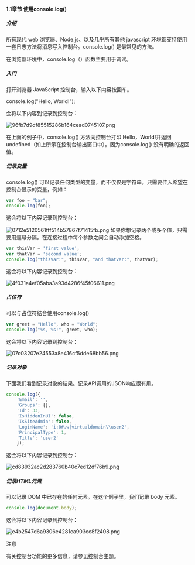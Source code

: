 #### 1.1章节 使用console.log()

##### 介绍

所有现代 web 浏览器、Node.js、以及几乎所有其他 javascript 环境都支持使用一套日志方法将消息写入控制台。console.log() 是最常见的方法。

在浏览器环境中，console.log（）函数主要用于调试。

##### 入门

打开浏览器 JavaScript 控制台，输入以下内容按回车。

console.log("Hello, World!");

会将以下内容到记录到控制台：

![96fb7d9df85515286b164cead0745107.png](evernotecid://015A5C34-BDDE-4E58-BBF2-4A930BE0FE05/appyinxiangcom/17053698/ENResource/p16221)

在上面的例子中，console.log() 方法向控制台打印 Hello，World!并返回 undefined（如上所示在控制台输出窗口中）。因为console.log() 没有明确的返回值。

##### 记录变量

console.log() 可以记录任何类型的变量，而不仅仅是字符串。只需要传入希望在控制台显示的变量，例如：

```javascript
var foo = "bar";
console.log(foo);
```

这会将以下内容记录到控制台：

![0712e5120561fff514b57867f71415fb.png](evernotecid://015A5C34-BDDE-4E58-BBF2-4A930BE0FE05/appyinxiangcom/17053698/ENResource/p16318)
如果你想记录两个或多个值，只需要用逗号分隔。在连接过程中每个参数之间会自动添加空格。

```javascript
var thisVar = 'first value';
var thatVar = 'second value';
console.log("thisVar:", thisVar, "and thatVar:", thatVar);
```

这会将以下内容记录到控制台：

![4f031a4ef05aba3a93d4286f45f06611.png](evernotecid://015A5C34-BDDE-4E58-BBF2-4A930BE0FE05/appyinxiangcom/17053698/ENResource/p16319)

##### 占位符

可以与占位符结合使用console.log()

```javascript
var greet = "Hello", who = "World";
console.log("%s, %s!", greet, who);
```
这会将以下内容记录到控制台：

![07c03207e24553a8e416cf5dde68bb56.png](evernotecid://015A5C34-BDDE-4E58-BBF2-4A930BE0FE05/appyinxiangcom/17053698/ENResource/p16320)

##### 记录对象

下面我们看到记录对象的结果。记录API调用的JSON响应很有用。

```javascript
console.log({
    'Email': '',
    'Groups': {},
    'Id': 33,
    'IsHiddenInUI': false,
    'IsSiteAdmin': false,
    'LoginName': 'i:0#.w|virtualdomain\\user2',
    'PrincipalType': 1,
    'Title': 'user2'
    });
```

这会将以下内容记录到控制台：

![cd83932ac2d283760b40c7ed12df76b9.png](evernotecid://015A5C34-BDDE-4E58-BBF2-4A930BE0FE05/appyinxiangcom/17053698/ENResource/p16321)

##### 记录HTML元素

可以记录 DOM 中已存在的任何元素。在这个例子里，我们记录 body 元素。

```javascript
console.log(document.body);
```
这会将以下内容记录到控制台：

![e4b2547d6a9306e4281ca903cc8f2408.png](evernotecid://015A5C34-BDDE-4E58-BBF2-4A930BE0FE05/appyinxiangcom/17053698/ENResource/p16322)

注意

有关控制台功能的更多信息，请参见控制台主题。